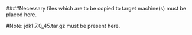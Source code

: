 ####Necessary files which are to be copied to target machine(s) must be placed here.


#Note: jdk1.7.0_45.tar.gz must be present here.
